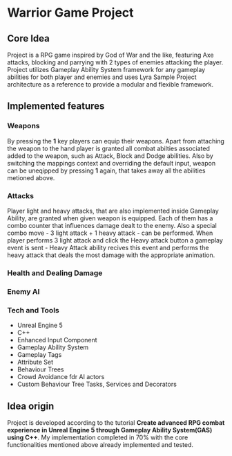 # Warrior Game Project

## Core Idea
Project is a RPG game inspired by God of War and the like, featuring Axe attacks, blocking and parrying with 2 types of enemies attacking the player. Project utilizes Gameplay Ability System framework for any gameplay abilities for both player and enemies and uses Lyra Sample Project architecture as a reference to provide a modular and flexible framework.

## Implemented features
### Weapons
By pressing the **1** key players can equip their weapons. Apart from attaching the weapon to the hand player is granted all combat abilties associated added to the weapon, such as Attack, Block and Dodge abilities. Also by switching the mappings context and overriding the default input, weapon can be uneqipped by pressing **1** again, that takes away all the abilities metioned above.

### Attacks
Player light and heavy attacks, that are also implemented inside Gameplay Ability, are granted when given weapon is equipped. Each of them has a combo counter that influences damage dealt to the enemy. Also a special combo move - 3 light attack + 1 heavy attack - can be performed. When player performs 3 light attack and click the Heavy attack button a gameplay event is sent - Heavy Attack ability recives this event and performs the heavy attack that deals the most damage with the appropriate animation.

### Health and Dealing Damage

### Enemy AI

### Tech and Tools
* Unreal Engine 5
* C++
* Enhanced Input Component
* Gameplay Ability System
* Gameplay Tags
* Attribute Set
* Behaviour Trees
* Crowd Avoidance fdr AI actors
* Custom Behaviour Tree Tasks, Services and Decorators

## Idea origin
Project is developed according to the tutorial **Create advanced RPG combat experience in Unreal Engine 5 through Gameplay Ability System(GAS) using C++**. My implementation completed in 70% with the core functionalities mentioned above already implemented and tested.
